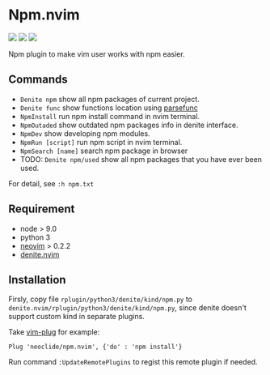 # Npm.nvim

[![](http://img.shields.io/github/issues/neoclide/npm.nvim.svg)](https://github.com/neoclide/denite-extra/issues)
[![](http://img.shields.io/badge/license-MIT-blue.svg)](LICENSE)
[![](https://img.shields.io/badge/doc-%3Ah%20npm.txt-red.svg)](doc/npm.txt)


Npm plugin to make vim user works with npm easier.

## Commands

* `Denite npm` show all npm packages of current project.
* `Denite func` show functions location using
  [parsefunc](https://github.com/chemzqm/parsefunc)
* `NpmInstall` run npm install command in nvim terminal.
* `NpmOutaded` show outdated npm packages info in denite interface.
* `NpmDev` show developing npm modules.
* `NpmRun [script]` run npm script in nvim terminal.
* `NpmSearch [name]` search npm package in browser
* TODO: `Denite npm/used` show all npm packages that you have ever been used.

For detail, see `:h npm.txt`

## Requirement

* node > 9.0
* python 3
* [neovim](https://github.com/neovim/neovim) > 0.2.2
* [denite.nvim](https://github.com/Shougo/denite.nvim)

## Installation

Firsly, copy file `rplugin/python3/denite/kind/npm.py` to `denite.nvim/rplugin/python3/denite/kind/npm.py`,
since denite doesn't support custom kind in separate plugins.

Take [vim-plug](https://github.com/junegunn/vim-plug) for example:

    Plug 'neoclide/npm.nvim', {'do' : 'npm install'}

Run command `:UpdateRemotePlugins` to regist this remote plugin if needed.
